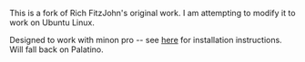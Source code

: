This is a fork of Rich FitzJohn's original work.  I am attempting to modify it to work on Ubuntu Linux.

Designed to work with minon pro -- see [here](https://gist.github.com/richfitz/2324707) for installation instructions.  Will fall back on Palatino.